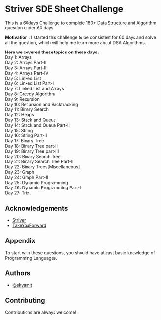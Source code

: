 
#   Striver SDE Sheet Challenge

This is a 60days Challenge to complete 180+ Data Structure and Algorithm question under 60 days.

<b>Motivation</b> : I started this challenge to be consistent for 60 days and solve all the question, which will help me learn more about DSA Algorithms.

<b>Here we covered these topics on these days: </b></br>
Day 1: Arrays </br>
Day 2: Arrays Part-II</br>
Day 3: Arrays Part-III</br>
Day 4: Arrays Part-IV</br>
Day 5: Linked List</br>
Day 6: Linked List Part-II</br>
Day 7: Linked List and Arrays</br>
Day 8: Greedy Algorithm</br>
Day 9: Recursion</br>
Day 10: Recursion and Backtracking</br>
Day 11: Binary Search</br>
Day 12: Heaps</br>
Day 13: Stack and Queue</br>
Day 14: Stack and Queue Part-II</br>
Day 15: String</br>
Day 16: String Part-II</br>
Day 17: Binary Tree</br>
Day 18: Binary Tree part-II</br>
Day 19: Binary Tree part-III</br>
Day 20: Binary Search Tree</br>
Day 21: Binary Search Tree Part-II</br>
Day 22: Binary Trees[Miscellaneous]</br>
Day 23: Graph</br>
Day 24: Graph Part-II</br>
Day 25: Dynamic Programming</br>
Day 26: Dynamic Programming Part-II</br>
Day 27: Trie</br>


## Acknowledgements

 - [Striver](https://www.youtube.com/channel/UCvEKHATlVq84hm1jduTYm8g)
 - [TakeYouForward](https://takeuforward.org/interviews/strivers-sde-sheet-top-coding-interview-problems/)
 

## Appendix

To start with these questions, you should have atleast basic knowledge of Programming Languages.
 


## Authors

- [@skyamit](https://www.github.com/skyamit)


## Contributing

Contributions are always welcome!


